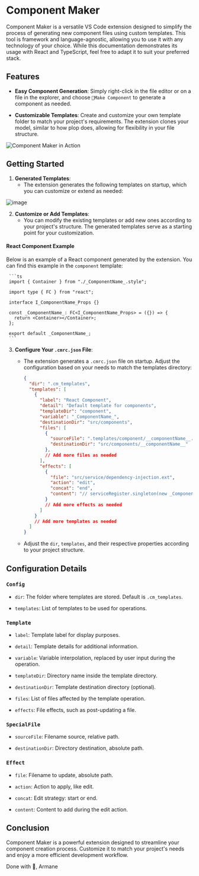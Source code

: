# Component Maker

Component Maker is a versatile VS Code extension designed to simplify the process of generating new component files using custom templates. This tool is framework and language-agnostic, allowing you to use it with any technology of your choice. While this documentation demonstrates its usage with React and TypeScript, feel free to adapt it to suit your preferred stack.

## Features

- **Easy Component Generation**: Simply right-click in the file editor or on a file in the explorer, and choose `📐Make Component` to generate a component as needed.

- **Customizable Templates**: Create and customize your own template folder to match your project's requirements. The extension clones your model, similar to how plop does, allowing for flexibility in your file structure.

![Component Maker in Action](https://github.com/Ar-mane/component-maker/assets/46249965/663ce682-93ee-4e9b-8597-ee0e4c601df2)

## Getting Started

1. **Generated Templates**:
   - The extension generates the following templates on startup, which you can customize or extend as needed:

![image](https://github.com/Ar-mane/component-maker/assets/46249965/4b9c2c16-77c9-4957-a622-d566992133f8)

2. **Customize or Add Templates**:
   - You can modify the existing templates or add new ones according to your project's structure. The generated templates serve as a starting point for your customization.

#### React Component Example

Below is an example of a React component generated by the extension. You can find this example in the `component` template:

     ```ts
     import { Container } from "./_ComponentName_.style";

     import type { FC } from "react";

     interface I_ComponentName_Props {}

     const _ComponentName_: FC<I_ComponentName_Props> = ({}) => {
       return <Container></Container>;
     };

     export default _ComponentName_;
     ```

3. **Configure Your `.cmrc.json` File**:

   - The extension generates a `.cmrc.json` file on startup. Adjust the configuration based on your needs to match the templates directory:

     ```json
     {
       "dir": ".cm_templates",
       "templates": [
         {
           "label": "React Component",
           "detail": "Default template for components",
           "templateDir": "component",
           "variable": "_ComponentName_",
           "destinationDir": "src/components",
           "files": [
             {
               "sourceFile": ".templates/component/__componentName__.style.ts",
               "destinationDir": "src/components/__componentName__"
             },
             // Add more files as needed
           ],
           "effects": [
             {
               "file": "src/service/dependency-injection.ext",
               "action": "edit",
               "concat": "end",
               "content": "// serviceRegister.singleton(new _ComponentName_Service())"
             }
             // Add more effects as needed
           ]
         }
         // Add more templates as needed
       ]
     }
     ```

   - Adjust the `dir`, `templates`, and their respective properties according to your project structure.

## Configuration Details

### `Config`

- `dir`: The folder where templates are stored. Default is `.cm_templates`.

- `templates`: List of templates to be used for operations.

### `Template`

- `label`: Template label for display purposes.

- `detail`: Template details for additional information.

- `variable`: Variable interpolation, replaced by user input during the operation.

- `templateDir`: Directory name inside the template directory.

- `destinationDir`: Template destination directory (optional).

- `files`: List of files affected by the template operation.

- `effects`: File effects, such as post-updating a file.

### `SpecialFile`

- `sourceFile`: Filename source, relative path.

- `destinationDir`: Directory destination, absolute path.

### `Effect`

- `file`: Filename to update, absolute path.

- `action`: Action to apply, like edit.

- `concat`: Edit strategy: start or end.

- `content`: Content to add during the edit action.

## Conclusion

Component Maker is a powerful extension designed to streamline your component creation process. Customize it to match your project's needs and enjoy a more efficient development workflow.

Done with 💙, Armane
